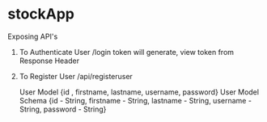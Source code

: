 # stockApp
Exposing API's
1. To Authenticate User
  /login
token will generate, view token from Response Header
2. To Register User
   /api/registeruser

   User Model {id , firstname, lastname, username, password}
   User Model Schema {id - String, firstname - String, lastname - String, username - String, password - String}
    
